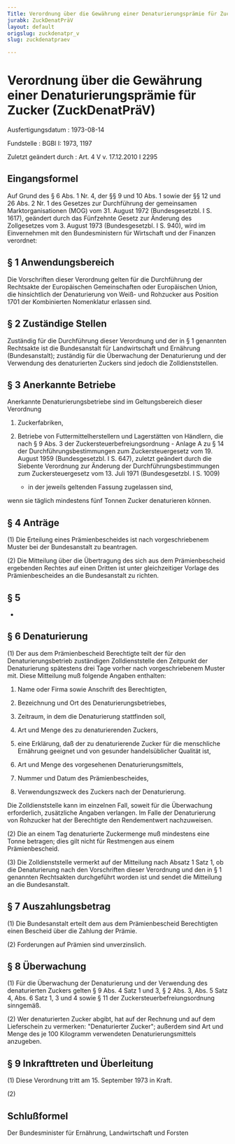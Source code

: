 ```yaml
---
Title: Verordnung über die Gewährung einer Denaturierungsprämie für Zucker
jurabk: ZuckDenatPräV
layout: default
origslug: zuckdenatpr_v
slug: zuckdenatpraev

---
```


# Verordnung über die Gewährung einer Denaturierungsprämie für Zucker (ZuckDenatPräV)

Ausfertigungsdatum
:   1973-08-14

Fundstelle
:   BGBl I: 1973, 1197

Zuletzt geändert durch
:   Art. 4 V v. 17.12.2010 I 2295

## Eingangsformel

Auf Grund des § 6 Abs. 1 Nr. 4, der §§ 9 und 10 Abs. 1 sowie der §§ 12
und 26 Abs. 2 Nr. 1 des Gesetzes zur Durchführung der gemeinsamen
Marktorganisationen (MOG) vom 31. August 1972 (Bundesgesetzbl. I S.
1617), geändert durch das Fünfzehnte Gesetz zur Änderung des
Zollgesetzes vom 3. August 1973 (Bundesgesetzbl. I S. 940), wird im
Einvernehmen mit den Bundesministern für Wirtschaft und der Finanzen
verordnet:

## § 1 Anwendungsbereich

Die Vorschriften dieser Verordnung gelten für die Durchführung der
Rechtsakte der Europäischen Gemeinschaften oder Europäischen Union,
die hinsichtlich der Denaturierung von Weiß- und Rohzucker aus
Position 1701 der Kombinierten Nomenklatur erlassen sind.

## § 2 Zuständige Stellen

Zuständig für die Durchführung dieser Verordnung und der in § 1
genannten Rechtsakte ist die Bundesanstalt für Landwirtschaft und
Ernährung (Bundesanstalt); zuständig für die Überwachung der
Denaturierung und der Verwendung des denaturierten Zuckers sind jedoch
die Zolldienststellen.

## § 3 Anerkannte Betriebe

Anerkannte Denaturierungsbetriebe sind im Geltungsbereich dieser
Verordnung

1.  Zuckerfabriken,


2.  Betriebe von Futtermittelherstellern und Lagerstätten von Händlern,
    die nach § 9 Abs. 3 der Zuckersteuerbefreiungsordnung - Anlage A zu §
    14 der Durchführungsbestimmungen zum Zuckersteuergesetz vom 19. August
    1959 (Bundesgesetzbl. I S. 647), zuletzt geändert durch
    die Siebente Verordnung zur Änderung der Durchführungsbestimmungen zum
    Zuckersteuergesetz vom 13. Juli 1971 (Bundesgesetzbl. I S. 1009)
    - in der jeweils geltenden Fassung zugelassen sind,



wenn sie täglich mindestens fünf Tonnen Zucker denaturieren können.

## § 4 Anträge

(1) Die Erteilung eines Prämienbescheides ist nach vorgeschriebenem
Muster bei der Bundesanstalt zu beantragen.

(2) Die Mitteilung über die Übertragung des sich aus dem
Prämienbescheid ergebenden Rechtes auf einen Dritten ist unter
gleichzeitiger Vorlage des Prämienbescheides an die Bundesanstalt zu
richten.

## § 5

-

## § 6 Denaturierung

(1) Der aus dem Prämienbescheid Berechtigte teilt der für den
Denaturierungsbetrieb zuständigen Zolldienststelle den Zeitpunkt der
Denaturierung spätestens drei Tage vorher nach vorgeschriebenem Muster
mit. Diese Mitteilung muß folgende Angaben enthalten:

1.  Name oder Firma sowie Anschrift des Berechtigten,


2.  Bezeichnung und Ort des Denaturierungsbetriebes,


3.  Zeitraum, in dem die Denaturierung stattfinden soll,


4.  Art und Menge des zu denaturierenden Zuckers,


5.  eine Erklärung, daß der zu denaturierende Zucker für die menschliche
    Ernährung geeignet und von gesunder handelsüblicher Qualität ist,


6.  Art und Menge des vorgesehenen Denaturierungsmittels,


7.  Nummer und Datum des Prämienbescheides,


8.  Verwendungszweck des Zuckers nach der Denaturierung.



Die Zolldienststelle kann im einzelnen Fall, soweit für die
Überwachung erforderlich, zusätzliche Angaben verlangen. Im Falle der
Denaturierung von Rohzucker hat der Berechtigte den Rendementwert
nachzuweisen.

(2) Die an einem Tag denaturierte Zuckermenge muß mindestens eine
Tonne betragen; dies gilt nicht für Restmengen aus einem
Prämienbescheid.

(3) Die Zolldienststelle vermerkt auf der Mitteilung nach Absatz 1
Satz 1, ob die Denaturierung nach den Vorschriften dieser Verordnung
und den in § 1 genannten Rechtsakten durchgeführt worden ist und
sendet die Mitteilung an die Bundesanstalt.

## § 7 Auszahlungsbetrag

(1) Die Bundesanstalt erteilt dem aus dem Prämienbescheid Berechtigten
einen Bescheid über die Zahlung der Prämie.

(2) Forderungen auf Prämien sind unverzinslich.

## § 8 Überwachung

(1) Für die Überwachung der Denaturierung und der Verwendung des
denaturierten Zuckers gelten
§ 9 Abs. 4 Satz 1 und 3, § 2 Abs. 3, Abs. 5 Satz 4, Abs. 6 Satz 1, 3
und 4 sowie § 11              der Zuckersteuerbefreiungsordnung
sinngemäß.

(2) Wer denaturierten Zucker abgibt, hat auf der Rechnung und auf dem
Lieferschein zu vermerken: "Denaturierter Zucker"; außerdem sind Art
und Menge des je 100 Kilogramm verwendeten Denaturierungsmittels
anzugeben.

## § 9 Inkrafttreten und Überleitung

(1) Diese Verordnung tritt am 15. September 1973 in Kraft.

(2)

## Schlußformel

Der Bundesminister für Ernährung, Landwirtschaft und Forsten

